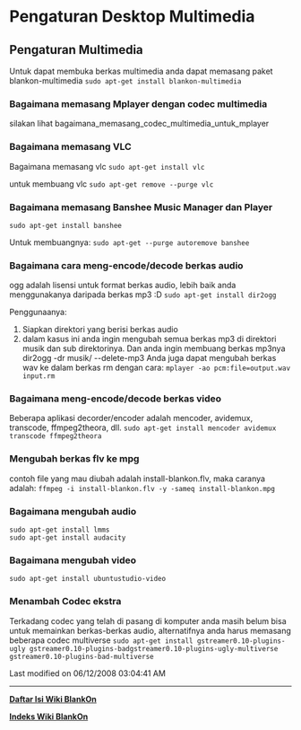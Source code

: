 # Pengaturan Desktop Multimedia

## Pengaturan Multimedia
Untuk dapat membuka berkas multimedia anda dapat memasang paket blankon-multimedia
`sudo apt-get install blankon-multimedia`

### Bagaimana memasang Mplayer dengan codec multimedia
silakan lihat ​bagaimana_memasang_codec_multimedia_untuk_mplayer

### Bagaimana memasang VLC
Bagaimana memasang vlc
`sudo apt-get install vlc`

untuk membuang vlc
`sudo apt-get remove --purge vlc`

### Bagaimana memasang Banshee Music Manager dan Player
`sudo apt-get install banshee`

Untuk membuangnya:
`sudo apt-get --purge autoremove banshee`

### Bagaimana cara meng-encode/decode berkas audio
ogg adalah lisensi untuk format berkas audio, lebih baik anda menggunakanya
daripada berkas mp3 :D
`sudo apt-get install dir2ogg`

Penggunaanya:
   1. Siapkan direktori yang berisi berkas audio
   2. dalam kasus ini anda ingin mengubah semua berkas mp3 di direktori musik
      dan sub direktorinya. Dan anda ingin membuang berkas mp3nya
dir2ogg -dr musik/  --delete-mp3
     Anda juga dapat mengubah berkas wav ke dalam berkas rm dengan cara:
`mplayer -ao pcm:file=output.wav input.rm`

### Bagaimana meng-encode/decode berkas video
Beberapa aplikasi decorder/encoder adalah mencoder, avidemux, transcode, ffmpeg2theora, dll.
`sudo apt-get install mencoder avidemux transcode ffmpeg2theora`

### Mengubah berkas flv ke mpg
contoh file yang mau diubah adalah install-blankon.flv, maka caranya adalah:
`ffmpeg -i install-blankon.flv -y -sameq install-blankon.mpg`

### Bagaimana mengubah audio
```
sudo apt-get install lmms
sudo apt-get install audacity
```

### Bagaimana mengubah video
`sudo apt-get install ubuntustudio-video`

### Menambah Codec ekstra
Terkadang codec yang telah di pasang di komputer anda masih belum bisa untuk
memainkan berkas-berkas audio, alternatifnya anda harus memasang beberapa codec
multiverse
`sudo apt-get install gstreamer0.10-plugins-ugly gstreamer0.10-plugins-badgstreamer0.10-plugins-ugly-multiverse gstreamer0.10-plugins-bad-multiverse`

Last modified on 06/12/2008 03:04:41 AM

---
[**Daftar Isi Wiki BlankOn**](/wiki/DaftarIsi/index.html)
 
[**Indeks Wiki BlankOn**](/wiki/Indeks.html)



